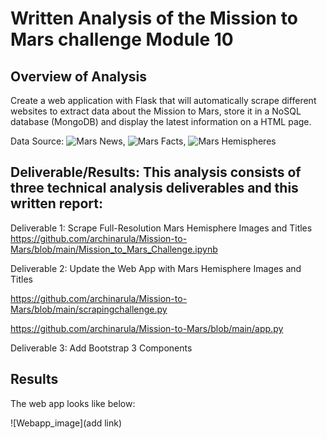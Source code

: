 # Written Analysis of the Mission to Mars challenge Module 10

## Overview of Analysis
Create a web application with Flask that will automatically scrape different websites to extract data about the Mission to Mars, store it in a NoSQL database (MongoDB) and display the latest information on a HTML page. 

Data Source: 
![Mars News](https://mars.nasa.gov/news/?page=0&per_page=40&order=publish_date+desc%2Ccreated_at+desc&search=&category=19%2C165%2C184%2C204&blank_scope=Latest), 
![Mars Facts](https://space-facts.com/mars/), ![Mars Hemispheres](https://astrogeology.usgs.gov/search/results?q=hemisphere+enhanced&k1=target&v1=Mars)


## Deliverable/Results: This analysis consists of three technical analysis deliverables and this written report:

Deliverable 1: Scrape Full-Resolution Mars Hemisphere Images and Titles
https://github.com/archinarula/Mission-to-Mars/blob/main/Mission_to_Mars_Challenge.ipynb

Deliverable 2: Update the Web App with Mars Hemisphere Images and Titles

https://github.com/archinarula/Mission-to-Mars/blob/main/scrapingchallenge.py

https://github.com/archinarula/Mission-to-Mars/blob/main/app.py

Deliverable 3: Add Bootstrap 3 Components


## Results

The web app looks like below:

![Webapp_image](add link)
